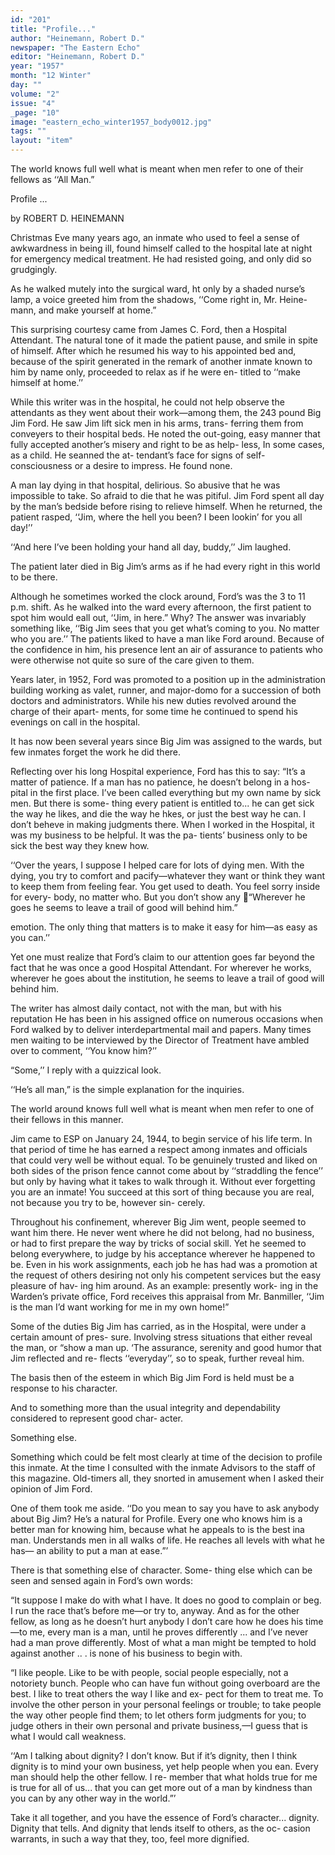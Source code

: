 ```yaml
---
id: "201"
title: "Profile..."
author: "Heinemann, Robert D."
newspaper: "The Eastern Echo"
editor: "Heinemann, Robert D."
year: "1957"
month: "12 Winter"
day: ""
volume: "2"
issue: "4"
_page: "10"
image: "eastern_echo_winter1957_body0012.jpg"
tags: ""
layout: "item"
---
```

The world knows full well what
is meant when men refer to
one of their fellows as ‘‘All Man.”

Profile ...

by ROBERT D. HEINEMANN

Christmas Eve many years ago, an inmate who
used to feel a sense of awkwardness in being
ill, found himself called to the hospital late at night
for emergency medical treatment. He had resisted
going, and only did so grudgingly.

As he walked mutely into the surgical ward,
ht only by a shaded nurse’s lamp, a voice greeted
him from the shadows, ‘‘Come right in, Mr. Heine-
mann, and make yourself at home.”

This surprising courtesy came from James C.
Ford, then a Hospital Attendant. The natural tone
of it made the patient pause, and smile in spite of
himself. After which he resumed his way to his
appointed bed and, because of the spirit generated
in the remark of another inmate known to him by
name only, proceeded to relax as if he were en-
titled to ‘‘make himself at home.’’

While this writer was in the hospital, he could
not help observe the attendants as they went about
their work—among them, the 243 pound Big Jim
Ford. He saw Jim lift sick men in his arms, trans-
ferring them from conveyers to their hospital beds.
He noted the out-going, easy manner that fully
accepted another’s misery and right to be as help-
less, In some cases, as a child. He seanned the at-
tendant’s face for signs of self-consciousness or a
desire to impress. He found none.

A man lay dying in that hospital, delirious. So
abusive that he was impossible to take. So afraid to
die that he was pitiful. Jim Ford spent all day by
the man’s bedside before rising to relieve himself.
When he returned, the patient rasped, ‘‘Jim, where
the hell you been? I been lookin’ for you all day!’’

‘‘And here I’ve been holding your hand all day,
buddy,’’ Jim laughed.

The patient later died in Big Jim’s arms as if
he had every right in this world to be there.

Although he sometimes worked the clock around,
Ford’s was the 3 to 11 p.m. shift. As he walked into
the ward every afternoon, the first patient to spot
him would eall out, ‘‘Jim, in here.” Why? The
answer was invariably something like, ‘‘Big Jim
sees that you get what’s coming to you. No matter
who you are.’’ The patients liked to have a man like
Ford around. Because of the confidence in him, his
presence lent an air of assurance to patients who
were otherwise not quite so sure of the care given
to them.

Years later, in 1952, Ford was promoted to a
position up in the administration building working
as valet, runner, and major-domo for a succession of
both doctors and administrators. While his new
duties revolved around the charge of their apart-
ments, for some time he continued to spend his
evenings on call in the hospital.

It has now been several years since Big Jim
was assigned to the wards, but few inmates forget
the work he did there.

Reflecting over his long Hospital experience,
Ford has this to say: “It’s a matter of patience. If
a man has no patience, he doesn’t belong in a hos-
pital in the first place. I’ve been called everything
but my own name by sick men. But there is some-
thing every patient is entitled to... he can get sick
the way he likes, and die the way he hkes, or just
the best way he can. I don’t beheve in making
judgments there. When I worked in the Hospital,
it was my business to be helpful. It was the pa-
tients’ business only to be sick the best way they
knew how.

‘‘Over the years, I suppose I helped care for
lots of dying men. With the dying, you try to
comfort and pacify—whatever they want or think
they want to keep them from feeling fear. You get
used to death. You feel sorry inside for every-
body, no matter who. But you don’t show any

“Wherever he goes he seems to leave a trail of good will behind him.”

emotion. The only thing that matters is to make
it easy for him—as easy as you can.’’

Yet one must realize that Ford’s claim to our
attention goes far beyond the fact that he was
once a good Hospital Attendant. For wherever he
works, wherever he goes about the institution, he
seems to leave a trail of good will behind him.

The writer has almost daily contact, not with
the man, but with his reputation He has been in
his assigned office on numerous occasions when Ford
walked by to deliver interdepartmental mail and
papers. Many times men waiting to be interviewed
by the Director of Treatment have ambled over to
comment, ‘‘You know him?’’

“Some,’’ I reply with a quizzical look.

‘‘He’s all man,” is the simple explanation for
the inquiries.

The world around knows full well what is
meant when men refer to one of their fellows in
this manner.

Jim came to ESP on January 24, 1944, to begin
service of his life term. In that period of time he
has earned a respect among inmates and officials
that could very well be without equal. To be
genuinely trusted and liked on both sides of the
prison fence cannot come about by ‘‘straddling the
fence’’ but only by having what it takes to walk
through it. Without ever forgetting you are an
inmate! You succeed at this sort of thing because
you are real, not because you try to be, however sin-
cerely.

Throughout his confinement, wherever Big Jim
went, people seemed to want him there. He never
went where he did not belong, had no business, or
had to first prepare the way by tricks of social skill.
Yet he seemed to belong everywhere, to judge by
his acceptance wherever he happened to be. Even
in his work assignments, each job he has had was a
promotion at the request of others desiring not only
his competent services but the easy pleasure of hav-
ing him around. As an example: presently work-
ing in the Warden’s private office, Ford receives this
appraisal from Mr. Banmiller, ‘‘Jim is the man I’d
want working for me in my own home!”

Some of the duties Big Jim has carried, as in
the Hospital, were under a certain amount of pres-
sure. Involving stress situations that either reveal
the man, or “show a man up. ‘The assurance,
serenity and good humor that Jim reflected and re-
flects ‘‘everyday’’, so to speak, further reveal him.

The basis then of the esteem in which Big Jim
Ford is held must be a response to his character.

And to something more than the usual integrity and
dependability considered to represent good char-
acter.

Something else.

Something which could be felt most clearly at
time of the decision to profile this inmate. At the
time I consulted with the inmate Advisors to the
staff of this magazine. Old-timers all, they snorted
in amusement when I asked their opinion of Jim
Ford.

One of them took me aside. ‘‘Do you mean to
say you have to ask anybody about Big Jim? He’s
a natural for Profile. Every one who knows him is
a better man for knowing him, because what he
appeals to is the best ina man. Understands men in
all walks of life. He reaches all levels with what
he has— an ability to put a man at ease.”’

There is that something else of character. Some-
thing else which can be seen and sensed again in
Ford’s own words:

“It suppose I make do with what I have. It
does no good to complain or beg. I run the race
that’s before me—or try to, anyway. And as for
the other fellow, as long as he doesn’t hurt anybody
I don’t care how he does his time—to me, every man
is a man, until he proves differently ... and I’ve
never had a man prove differently. Most of what
a man might be tempted to hold against another .. .
is none of his business to begin with.

“I like people. Like to be with people, social
people especially, not a notoriety bunch. People
who can have fun without going overboard are the
best. I like to treat others the way I like and ex-
pect for them to treat me. To involve the other
person in your personal feelings or trouble; to take
people the way other people find them; to let others
form judgments for you; to judge others in their
own personal and private business,—I guess that is
what I would call weakness.

‘‘Am I talking about dignity? I don’t know.
But if it’s dignity, then I think dignity is to mind
your own business, yet help people when you ean.
Every man should help the other fellow. I re-
member that what holds true for me is true for all
of us... that you can get more out of a man by
kindness than you can by any other way in the
world.”’

Take it all together, and you have the essence
of Ford’s character... dignity. Dignity that tells.
And dignity that lends itself to others, as the oc-
casion warrants, in such a way that they, too, feel
more dignified.
